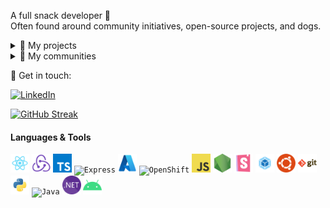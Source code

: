 A full snack developer 🍔  
Often found around community initiatives, open-source projects, and dogs.

<details>
  <summary>🔭 My projects</summary>

| Project                                         | Type          | Role               |
| ----------------------------------------------- | ------------- | ------------------ |
| [Hazel UI](https://hazel-ui.github.io/hazel-ui) | Design system | Lead developer     |
| [Hazel UI](https://hazel-ui.github.io/)         | Docs          | Lead developer     |
| [Personal](https://www.absingh.com/)            | Blog          | Lead developer     |
| [GLUG MVIT](https://blog.glugmvit.com/)         | Blog          | Lead developer     |
| [LEO](https://leomvit.com/)                     | Blog          | Lead developer     |
| [GLUG MVIT](https://glugmvit.com/)              | Community     | DevOps             |
| [Mozilla India](https://mozillaindia.org/)      | Community     | Mentor             |
| [GWOC](https://gwoc.glugmvit.com/)              | Event         | Architect          |
| [Realkredit Danmark](https://rd.dk/)            | Commercial    | Frontend developer |
| [Boligværktøjet](https://danskebank.dk/bolig/)  | Commercial    | Frontend developer |
| [TalentFore](https://tfprogress.netlify.app/)   | Commercial    | Frontend developer |

</details>

<details>
  <summary>🌱 My communities</summary>

| Community                                                                           | Type         |
| ----------------------------------------------------------------------------------- | ------------ |
| [Mozilla Karnataka](https://community.mozilla.org/en/groups/mozilla-karnataka-blr/) | Professional |
| [Mozilla Reps](https://community.mozilla.org/en/groups/mozilla-reps/?view=people)   | Professional |
| [CodeShack](https://t.me/codeshack)                                                 | Students     |
| [Microsoft](https://studentambassadors.microsoft.com/)                              | Students     |

</details>

💬 Get in touch:

[![LinkedIn](https://img.shields.io/badge/linkedin-%230077B5.svg?&style=for-the-badge&logo=linkedin&logoColor=white)](https://www.linkedin.com/in/thatniceman/)

[![GitHub Streak](https://streak-stats.demolab.com?user=cseas&theme=soft-green&hide_border=true&mode=weekly)](https://git.io/streak-stats)

#### Languages & Tools

<code><img title="React" alt="React" height="30" src="https://raw.githubusercontent.com/github/explore/80688e429a7d4ef2fca1e82350fe8e3517d3494d/topics/react/react.png" ></code>
<code><img title="Redux" alt="Redux" height="30" src="https://raw.githubusercontent.com/github/explore/80688e429a7d4ef2fca1e82350fe8e3517d3494d/topics/redux/redux.png"></code>
<code><img title="TypeScript" alt="TypeScript" height="30" src="https://raw.githubusercontent.com/github/explore/80688e429a7d4ef2fca1e82350fe8e3517d3494d/topics/typescript/typescript.png"></code>
<code><img title="Express" alt="Express" height="30" src="https://d2eip9sf3oo6c2.cloudfront.net/tags/images/000/000/359/full/expressjslogo.png"></code>
<code><img title="Azure" alt="Azure" height="30" src="https://raw.githubusercontent.com/github/explore/80688e429a7d4ef2fca1e82350fe8e3517d3494d/topics/azure/azure.png"></code>
<code><img title="OpenShift" alt="OpenShift" height="30" src="https://avatars0.githubusercontent.com/u/792337?s=200&v=4"></code>
<code><img title="JavaScript" alt="JavaScript" height="30" src="https://raw.githubusercontent.com/github/explore/80688e429a7d4ef2fca1e82350fe8e3517d3494d/topics/javascript/javascript.png"></code>
<code><img title="Node" alt="Node" height="30" src="https://raw.githubusercontent.com/github/explore/80688e429a7d4ef2fca1e82350fe8e3517d3494d/topics/nodejs/nodejs.png"></code>
<code><img title="Storybook" alt="Storybook" height="30" src="https://raw.githubusercontent.com/github/explore/80688e429a7d4ef2fca1e82350fe8e3517d3494d/topics/storybook/storybook.png"></code>
<code><img title="Webpack" alt="Webpack" height="30" src="https://raw.githubusercontent.com/github/explore/80688e429a7d4ef2fca1e82350fe8e3517d3494d/topics/webpack/webpack.png"></code>
<code><img title="Linux" alt="Linux" height="30" src="https://raw.githubusercontent.com/github/explore/80688e429a7d4ef2fca1e82350fe8e3517d3494d/topics/ubuntu/ubuntu.png"></code>
<code><img title="Git" alt="Git" height="30" src="https://raw.githubusercontent.com/github/explore/80688e429a7d4ef2fca1e82350fe8e3517d3494d/topics/git/git.png"></code>
<code><img title="Python" alt="Python" height="30" src="https://raw.githubusercontent.com/github/explore/80688e429a7d4ef2fca1e82350fe8e3517d3494d/topics/python/python.png"></code>
<code><img title="Java" alt="Java" height="30" src="https://1.bp.blogspot.com/-AkKrVP4NEaM/W_PBfMIvVZI/AAAAAAAACrU/WlT3hsWEUuQx-RpmPuoKeND_ixpwSP9yACPcBGAYYCw/s1600/java.png"></code>
<code><img title=".NET" alt=".NET" height="30" src="https://raw.githubusercontent.com/github/explore/93d8a67084f94b2a444e510199a6e7622e5b09a3/topics/dotnet/dotnet.png"></code>
<code><img title="Android" alt="Android" height="30" src="https://raw.githubusercontent.com/github/explore/80688e429a7d4ef2fca1e82350fe8e3517d3494d/topics/android/android.png"></code>
